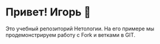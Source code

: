 # Привет! Игорь 👋

Это учебный репозиторий Нетологии. На его примере мы продемонстрируем работу с Fork и ветками в GIT. 